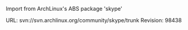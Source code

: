 Import from ArchLinux's ABS package 'skype'

URL: svn://svn.archlinux.org/community/skype/trunk
Revision: 98438
